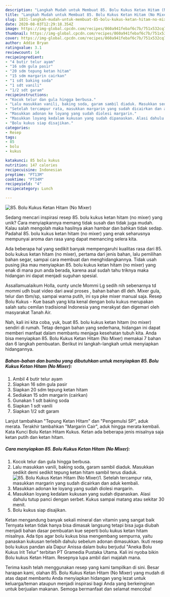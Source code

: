 ```yaml
---
description: "Langkah Mudah untuk Membuat 85. Bolu Kukus Ketan Hitam (No Mixer) Anti Gagal"
title: "Langkah Mudah untuk Membuat 85. Bolu Kukus Ketan Hitam (No Mixer) Anti Gagal"
slug: 1831-langkah-mudah-untuk-membuat-85-bolu-kukus-ketan-hitam-no-mixer-anti-gagal
date: 2020-08-03T12:29:18.354Z
image: https://img-global.cpcdn.com/recipes/860a941febaf6c7b/751x532cq70/85-bolu-kukus-ketan-hitam-no-mixer-foto-resep-utama.jpg
thumbnail: https://img-global.cpcdn.com/recipes/860a941febaf6c7b/751x532cq70/85-bolu-kukus-ketan-hitam-no-mixer-foto-resep-utama.jpg
cover: https://img-global.cpcdn.com/recipes/860a941febaf6c7b/751x532cq70/85-bolu-kukus-ketan-hitam-no-mixer-foto-resep-utama.jpg
author: Addie Bryan
ratingvalue: 3.1
reviewcount: 14
recipeingredient:
- "4 butir telur ayam"
- "16 sdm gula pasir"
- "20 sdm tepung ketan hitam"
- "15 sdm margarin cairkan"
- "1 sdt baking soda"
- "1 sdt vanili"
- "1/2 sdt garam"
recipeinstructions:
- "Kocok telur dan gula hingga berbusa."
- "Lalu masukkan vanili, baking soda, garam sambil diaduk. Masukkan sedikit demi sedikit tepung ketan hitam sambil terus diaduk."
- "Setelah tercampur rata, masukkan margarin yang sudah dicairkan dan aduk kembali."
- "Masukkan adonan ke loyang yang sudah diolesi margarin."
- "Masukkan loyang kedalam kukusan yang sudah dipanaskan. Alasi dahulu tutup panci dengan serbet. Kukus sampai matang atau sekitar 30 menit."
- "Bolu kukus siap disajikan."
categories:
- Resep
tags:
- 85
- bolu
- kukus

katakunci: 85 bolu kukus 
nutrition: 147 calories
recipecuisine: Indonesian
preptime: "PT13M"
cooktime: "PT34M"
recipeyield: "4"
recipecategory: Lunch

---
```



![85. Bolu Kukus Ketan Hitam (No Mixer)](https://img-global.cpcdn.com/recipes/860a941febaf6c7b/751x532cq70/85-bolu-kukus-ketan-hitam-no-mixer-foto-resep-utama.jpg)

Sedang mencari inspirasi resep 85. bolu kukus ketan hitam (no mixer) yang unik? Cara menyiapkannya memang tidak susah dan tidak juga mudah. Kalau salah mengolah maka hasilnya akan hambar dan bahkan tidak sedap. Padahal 85. bolu kukus ketan hitam (no mixer) yang enak seharusnya mempunyai aroma dan rasa yang dapat memancing selera kita.

Ada beberapa hal yang sedikit banyak mempengaruhi kualitas rasa dari 85. bolu kukus ketan hitam (no mixer), pertama dari jenis bahan, lalu pemilihan bahan segar, sampai cara membuat dan menghidangkannya. Tidak usah pusing jika mau menyiapkan 85. bolu kukus ketan hitam (no mixer) yang enak di mana pun anda berada, karena asal sudah tahu triknya maka hidangan ini dapat menjadi suguhan spesial.

Assallamualaikum Holla, ounty uncle Mommi Lg sedih nih sebenarnya td mommi udh buat video dari awal proses , bahan bahan dll deh. Mixer gula, telur dan tbm/sp, sampai warna putih, ini sya pke mixer manual saja. Resep Bolu Kukus - Kue basah yang kita kenal dengan bolu kukus merupakan salah satu cemilan tradisional Indonesia yang merakyat dan digemari oleh masyarakat Tanah Air.


Nah, kali ini kita coba, yuk, buat 85. bolu kukus ketan hitam (no mixer) sendiri di rumah. Tetap dengan bahan yang sederhana, hidangan ini dapat memberi manfaat dalam membantu menjaga kesehatan tubuh kita. Anda bisa menyiapkan 85. Bolu Kukus Ketan Hitam (No Mixer) memakai 7 bahan dan 6 langkah pembuatan. Berikut ini langkah-langkah untuk menyiapkan hidangannya.

<!--inarticleads1-->

##### Bahan-bahan dan bumbu yang dibutuhkan untuk menyiapkan 85. Bolu Kukus Ketan Hitam (No Mixer):

1. Ambil 4 butir telur ayam
1. Siapkan 16 sdm gula pasir
1. Siapkan 20 sdm tepung ketan hitam
1. Sediakan 15 sdm margarin (cairkan)
1. Gunakan 1 sdt baking soda
1. Siapkan 1 sdt vanili
1. Siapkan 1/2 sdt garam


Lanjut tambahkan &#34;Tepung Ketan Hitam&#34; dan &#34;Pengemulsi SP&#34;, aduk merata. Terakhir tambahkan &#34;Margarin Cair&#34;, aduk hingga merata kembali. Kata Kunci Bolu Ketan Hitam Kukus. Ketan ada beberapa jenis misalnya saja ketan putih dan ketan hitam. 

<!--inarticleads2-->

##### Cara menyiapkan 85. Bolu Kukus Ketan Hitam (No Mixer):

1. Kocok telur dan gula hingga berbusa.
1. Lalu masukkan vanili, baking soda, garam sambil diaduk. Masukkan sedikit demi sedikit tepung ketan hitam sambil terus diaduk.
<img src="//assets-global.cpcdn.com/assets/icons/button_play-2c75c40dde080a61004c1f40b05d8f140eaff45d7e9e6481dc71c63d2e7c4909.png" alt="85. Bolu Kukus Ketan Hitam (No Mixer)">1. Setelah tercampur rata, masukkan margarin yang sudah dicairkan dan aduk kembali.
1. Masukkan adonan ke loyang yang sudah diolesi margarin.
1. Masukkan loyang kedalam kukusan yang sudah dipanaskan. Alasi dahulu tutup panci dengan serbet. Kukus sampai matang atau sekitar 30 menit.
1. Bolu kukus siap disajikan.


Ketan mengandung banyak sekali mineral dan vitamin yang sangat baik Ternyata ketan tidak hanya bisa dimasak langsung tetapi bisa juga diubah menjadi bahan dasar pembuatan kue seperti bolu kukus ketan hitam misalnya. Ada tips agar bolu kukus bisa mengembang sempurna, yaitu panaskan kukusan terlebih dahulu sebelum adonan dimasukkan. Ikuti resep bolu kukus pandan ala Dapur Anissa dalam buku berjudul &#34;Aneka Bolu Kukus Irit Telur&#34; terbitan PT Gramedia Pustaka Utama. Kali ini nyoba bikin Bolu kukus Ketan Hitam. Resepnya lupa ambil dari majalah mana. 

Terima kasih telah menggunakan resep yang kami tampilkan di sini. Besar harapan kami, olahan 85. Bolu Kukus Ketan Hitam (No Mixer) yang mudah di atas dapat membantu Anda menyiapkan hidangan yang lezat untuk keluarga/teman ataupun menjadi inspirasi bagi Anda yang berkeinginan untuk berjualan makanan. Semoga bermanfaat dan selamat mencoba!
